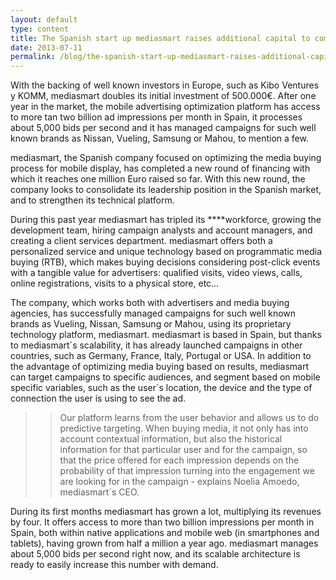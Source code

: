 ```yaml
---
layout: default
type: content
title: The Spanish start up mediasmart raises additional capital to complete one million Euro in funding so far
date: 2013-07-11
permalink: /blog/the-spanish-start-up-mediasmart-raises-additional-capital-to-complete-one-million-euro-in-funding-so-far
---
```


With the backing of well known investors in Europe, such as Kibo Ventures y KOMM, mediasmart doubles its initial investment of 500.000€. After one year in the market, the mobile advertising optimization platform has access to more tan two billion ad impressions per month in Spain, it processes about 5,000 bids per second and it has managed campaigns for such well known brands as Nissan, Vueling, Samsung or Mahou, to mention a few.

mediasmart, the Spanish company focused on optimizing the media buying process for mobile display, has completed a new round of financing with which it reaches one million Euro raised so far. With this new round, the company looks to consolidate its leadership position in the Spanish market, and to strengthen its technical platform.

During this past year mediasmart has tripled its ****workforce, growing the development team, hiring campaign analysts and account managers, and creating a client services department. mediasmart offers both a personalized service and unique technology based on programmatic media buying (RTB), which makes buying decisions considering post-click events with a tangible value for advertisers: qualified visits, video views, calls, online registrations, visits to a physical store, etc…

The company, which works both with advertisers and media buying agencies, has successfully managed campaigns for such well known brands as Vueling, Nissan, Samsung or Mahou, using its proprietary technology platform, mediasmart. mediasmart is based in Spain, but thanks to mediasmart´s scalability, it has already launched campaigns in other countries, such as Germany, France, Italy, Portugal or USA. In addition to the advantage of optimizing media buying based on results, mediasmart can target campaigns to specific audiences, and segment based on mobile specific variables, such as the user´s location, the device and the type of connection the user is using to see the ad.

>> Our platform learns from the user behavior and allows us to do predictive targeting. When buying media, it not only has into account contextual information, but also the historical information for that particular user and for the campaign, so that the price offered for each impression depends on the probability of that impression turning into the engagement we are looking for in the campaign - explains Noelia Amoedo, mediasmart´s CEO.

During its first months mediasmart has grown a lot, multiplying its revenues by four. It offers access to more than two billion impressions per month in Spain, both within native applications and mobile web (in smartphones and tablets), having grown from half a million a year ago. mediasmart manages about 5,000 bids per second right now, and its scalable architecture is ready to easily increase this number with demand.
